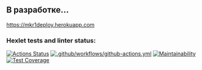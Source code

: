 ## В разработке...

https://mkr1deploy.herokuapp.com

### Hexlet tests and linter status:
[![Actions Status](https://github.com/KrylovMikhail1985/java-project-lvl4/workflows/hexlet-check/badge.svg)](https://github.com/KrylovMikhail1985/java-project-lvl4/actions)
[![.github/workflows/github-actions.yml](https://github.com/KrylovMikhail1985/java-project-lvl4/actions/workflows/github-actions.yml/badge.svg?branch=main)](https://github.com/KrylovMikhail1985/java-project-lvl4/actions/workflows/github-actions.yml)
[![Maintainability](https://api.codeclimate.com/v1/badges/762f2bc4af8455aac278/maintainability)](https://codeclimate.com/github/KrylovMikhail1985/java-project-lvl4/maintainability)
[![Test Coverage](https://api.codeclimate.com/v1/badges/762f2bc4af8455aac278/test_coverage)](https://codeclimate.com/github/KrylovMikhail1985/java-project-lvl4/test_coverage)